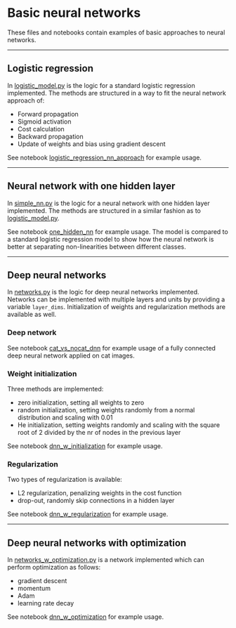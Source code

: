 # Basic neural networks

These files and notebooks contain examples of basic approaches to neural networks.

---

## Logistic regression

In [logistic_model.py](./logistic_model.py) is the logic for a standard logistic regression implemented. The methods are structured in a way to fit the neural network approach of:

* Forward propagation
* Sigmoid activation
* Cost calculation
* Backward propagation
* Update of weights and bias using gradient descent

See notebook [logistic_regression_nn_approach](./logistic_regression_nn_approach.ipynb) for example usage.

---

## Neural network with one hidden layer

In [simple_nn.py](./simple_nn.py) is the logic for a neural network with one hidden layer implemented. The methods are structured in a similar fashion as to [logistic_model.py](./logistic_model.py).

See notebook [one_hidden_nn](./one_hidden_nn.ipynb) for example usage. The model is compared to a standard logistic regression model to show how the neural network is better at separating non-linearities between different classes.

---

## Deep neural networks

In [networks.py](./networks.py) is the logic for deep neural networks implemented. Networks can be implemented with multiple layers and units by providing a variable `layer_dims`. Initialization of weights and regularization methods are available as well.

### Deep network

See notebook [cat_vs_nocat_dnn](./cat_vs_nocat_dnn.ipynb) for example usage of a fully connected deep neural network applied on cat images.

### Weight initialization

Three methods are implemented:

* zero initialization, setting all weights to zero
* random initialization, setting weights randomly from a normal distribution and scaling with 0.01
* He initialization, setting weights randomly and scaling with the square root of 2 divided by the nr of nodes in the previous layer

See notebook [dnn_w_initialization](./dnn_w_initialization.ipynb) for example usage.

### Regularization

Two types of regularization is available:

* L2 regularization, penalizing weights in the cost function
* drop-out, randomly skip connections in a hidden layer

See notebook [dnn_w_regularization](./dnn_w_regularization.ipynb) for example usage.

---

## Deep neural networks with optimization

In [networks_w_optimization.py](./networks_w_optimization.py) is a network implemented which can perform optimization as follows:

* gradient descent
* momentum
* Adam
* learning rate decay

See notebook [dnn_w_optimization](./dnn_w_optimization.ipynb) for example usage.
